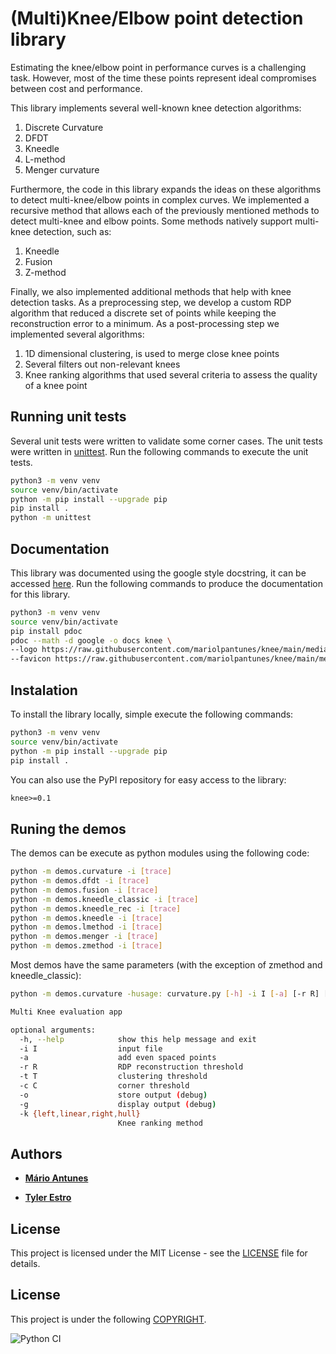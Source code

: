 # (Multi)Knee/Elbow point detection library

Estimating the knee/elbow point in performance curves is a challenging task.
However, most of the time these points represent ideal compromises between cost and performance.

This library implements several well-known knee detection algorithms:
1. Discrete Curvature 
2. DFDT
3. Kneedle
4. L-method
5. Menger curvature

Furthermore, the code in this library expands the ideas on these algorithms to 
detect multi-knee/elbow points in complex curves.
We implemented a recursive method that allows each of the previously mentioned methods
to detect multi-knee and elbow points.
Some methods natively support multi-knee detection, such as:
1. Kneedle
2. Fusion
3. Z-method

Finally, we also implemented additional methods that help with knee detection tasks.
As a preprocessing step, we develop a custom RDP algorithm that reduced a discrete 
set of points while keeping the reconstruction error to a minimum.
As a post-processing step we implemented several algorithms:
1. 1D dimensional clustering, is used to merge close knee points
2. Several filters out non-relevant knees
3. Knee ranking algorithms that used several criteria to assess the quality of a knee point

## Running unit tests

Several unit tests were written to validate some corner cases.
The unit tests were written in [unittest](https://docs.python.org/3/library/unittest.html).
Run the following commands to execute the unit tests.

```bash
python3 -m venv venv
source venv/bin/activate
python -m pip install --upgrade pip
pip install .
python -m unittest
```

## Documentation

This library was documented using the google style docstring, it can be accessed [here](https://mariolpantunes.github.io/knee/).
Run the following commands to produce the documentation for this library.

```bash
python3 -m venv venv
source venv/bin/activate
pip install pdoc
pdoc --math -d google -o docs knee \
--logo https://raw.githubusercontent.com/mariolpantunes/knee/main/media/knee.png \
--favicon https://raw.githubusercontent.com/mariolpantunes/knee/main/media/knee.png
```

## Instalation

To install the library locally, simple execute the following commands:

```bash
python3 -m venv venv
source venv/bin/activate
python -m pip install --upgrade pip
pip install .
```
You can also use the PyPI repository for easy access to the library:

```txt
knee>=0.1
```

## Runing the demos

The demos can be execute as python modules using the following code:

```bash
python -m demos.curvature -i [trace]
python -m demos.dfdt -i [trace]
python -m demos.fusion -i [trace]
python -m demos.kneedle_classic -i [trace]
python -m demos.kneedle_rec -i [trace]
python -m demos.kneedle -i [trace]
python -m demos.lmethod -i [trace]
python -m demos.menger -i [trace]
python -m demos.zmethod -i [trace]
```
Most demos have the same parameters (with the exception of zmethod and kneedle_classic):

```bash
python -m demos.curvature -husage: curvature.py [-h] -i I [-a] [-r R] [-t T] [-c C] [-o] [-g] [-k {left,linear,right,hull}]

Multi Knee evaluation app

optional arguments:
  -h, --help            show this help message and exit
  -i I                  input file
  -a                    add even spaced points
  -r R                  RDP reconstruction threshold
  -t T                  clustering threshold
  -c C                  corner threshold
  -o                    store output (debug)
  -g                    display output (debug)
  -k {left,linear,right,hull}
                        Knee ranking method
```

## Authors

* [**Mário Antunes**](https://github.com/mariolpantunes)

* [**Tyler Estro**](https://www.fsl.cs.stonybrook.edu/~tyler/)

## License

This project is licensed under the MIT License - see the [LICENSE](LICENSE) file for details.

## License

This project is under the following [COPYRIGHT](COPYRIGHT).

![Python CI](https://github.com/mariolpantunes/knee/workflows/Python%20CI/badge.svg)